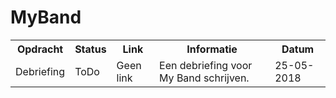 # MyBand

<!DOCTYPE html>
<html>
  <head></head>
  <body>
 <table>
  <tr>
    <th>Opdracht</th>
    <th>Status</th>
    <th>Link</th>
    <th>Informatie</th>
    <th>Datum</th>
  </tr>
   <tr>
     <td>Debriefing</td>
     <td>ToDo</td>
     <td>Geen link</td>
     <td>Een debriefing voor My Band schrijven.</td>
     <td>25-05-2018</td>
   </tr>
  </body>
<html>
